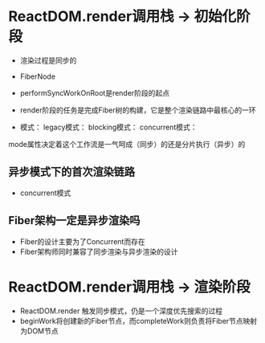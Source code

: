 # ReactDOM.render调用栈 -> 初始化阶段
- 渲染过程是同步的
- FiberNode
- performSyncWorkOnRoot是render阶段的起点
- render阶段的任务是完成Fiber树的构建，它是整个渲染链路中最核心的一环

- 模式：
legacy模式：
blocking模式：
concurrent模式：

mode属性决定着这个工作流是一气呵成（同步）的还是分片执行（异步）的


## 异步模式下的首次渲染链路
- concurrent模式

## Fiber架构一定是异步渲染吗
- Fiber的设计主要为了Concurrent而存在
- Fiber架构师同时兼容了同步渲染与异步渲染的设计

# ReactDOM.render调用栈 -> 渲染阶段
- ReactDOM.render 触发同步模式，仍是一个深度优先搜索的过程
- beginWork将创建新的Fiber节点，而completeWork则负责将Fiber节点映射为DOM节点
